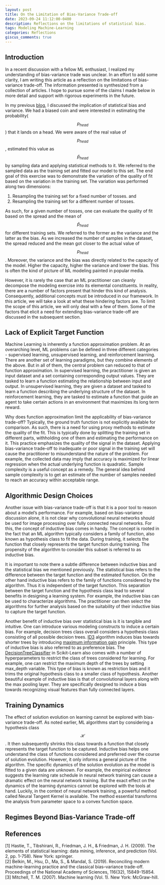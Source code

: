 ```yaml
---
layout: post
title: On the Limitation of Bias-Variance Trade-off
date: 2023-09-24 11:12:00-0400
description: Reflections on the limitations of statistical bias.
tags: Modeling Machine-Learning
categories: Reflections
giscus_comments: true
---
```



## Introduction
In a recent discussion with a fellow ML enthusiast, I realized my understanding of bias-variance trade was unclear. In an effort to add some clarity, I am writing this article as a reflection on the limitations of bias-variance trade-off. The information presented is synthesized from a collection of articles. I hope to pursue some of the claims I made below in more detail and support with rigorous experiments in the future.  

In my previous [blog](https://mathadoor.github.io/blog/2023/modeling-basics/), I discussed the implication of statistical bias and variance. We had a biased coin and were interested in estimating the probability($$p_{head}$$) that it lands on a head. We were aware of the real value of $$p_{head}$$, estimated this value as $$\hat{p}_{head}$$ by sampling data and applying statistical methods to it. We referred to the sampled data as the training set and fitted our model to this set. The end goal of this exercise was to demonstrate the variation of the quality of fit based on the variation in the training set. The variation was performed along two dimensions:   

1) Resampling the training set for a fixed number of tosses. and   
2) Resampling the training set for a different number of tosses. 

As such, for a given number of tosses, one can evaluate the quality of fit based on the spread and the mean of $$\hat{p}_{head}$$ for different training sets. We referred to the former as the variance and the latter as the bias. As we increased the number of samples in the dataset, the spread reduced and the mean got closer to the actual value of $$p_{head}$$. Moreover, the variance and the bias was directly related to the capacity of the model. Higher the capacity, higher the variance and lower the bias. This is often the kind of picture of ML modeling painted in popular media. 

However, it is rarely the case that an ML practitioner can cleanly decompose the modeling exercise into its elemental constituents. In reality, there are a number of factors present that hinder this kind of analysis. Consequently, additional concepts must be introduced in our framework. In this article, we will take a look at what these hindering factors are. To limit the scope of this article, we will only deal with a few of them. Some of the factors that elicit a need for extending bias-variance trade-off are discussed in the subsequent section.

## Lack of Explicit Target Function

Machine Learning is inherently a function approximation problem. At an overarching level, ML problems can be defined in three different categories - supervised learning, unsupervised learning, and reinforcement learning. There are another set of learning paradigms, but they combine elements of the above. But in all of them, the central problem can reduced to that of function approximation. In supervised learning, the practitioner is given an input dataset and a set containing corresponding output values. They are tasked to learn a function estimating the relationship between input and output. In unsupervised learning, they are given a dataset and tasked to learn a function describing the underlying structure of the dataset. In reinforcement learning, they are tasked to estimate a function that guide an agent to take certain actions in an environment that maximizes its long term reward.   

Why does function approximation limit the applicability of bias-variance trade-off? Typically, the ground truth function is not explicitly available for comparison. As such, there is a need for using proxy methods to estimate the quality of the fit. This is typically done by splitting the training set in different parts, withholding one of them and estimating the performance on it. This practice emphasizes the quality of the signal in the dataset. Applying bias-variance trade-off to inadequate or poor signal in the training set will cause the practitioner to misunderstand the nature of the problem. For example, the collected data may imply that accuracy is maximized for linear regression when the actual underlying function is quadratic. Sample complexity is a useful concept as a remedy. The general idea behind sample complexity is to get an estimate of the number of samples needed to reach an accuracy within acceptable range. 

## Algorithmic Design Choices

Another issue with bias-variance trade-off is that it is a poor tool to reason about a model’s performance. For example, based on bias-variance discussion alone, it is not clear why convolutional neural networks should be used for image processing over fully connected neural networks. For this, the concept of inductive bias comes in handy. The concept is rooted in the fact that an ML algorithm typically considers a family of function, also known as hypothesis class to fit the data. During training, it selects the function that closely represents the target function during training. The propensity of the algorithm to consider this subset is referred to as inductive bias. 

It is important to note there a subtle difference between inductive bias and the statistical bias we mentioned previously. The statistical bias refers to the difference between the target function and the estimated function. On the other hand inductive bias refers to the family of functions considered by the algorithm. Thus it is independent of the target function. This separation between the target function and the hypothesis class lead to several benefits in designing a learning system. For example, the inductive bias can be used to characterize algorithms. The practitioner can then select the algorithms for further analysis based on the suitability of their inductive bias to capture the target function. 

Another benefit of inductive bias over statistical bias is it is tangible and intuitive. One can introduce various modeling constructs to induce a certain bias. For example, decision trees class overall considers a hypothesis class consisting of all possible decision trees. [ID3](https://en.wikipedia.org/wiki/ID3_algorithm) algorithm induces bias towards shorter trees by introducing [maximum information gain](https://www.section.io/engineering-education/entropy-information-gain-machine-learning/) principle. This type of inductive bias is also referred to as preference bias. The [DecisionTreeClassifier](https://scikit-learn.org/stable/modules/generated/sklearn.tree.DecisionTreeClassifier.html#sklearn.tree.DecisionTreeClassifier) in Scikit-Learn also comes with a number of hyperparameters to restrict the class of trees considered for learning. For example, one can restrict the maximum depth of the trees by setting max_depth variable. This type of bias is known as restriction bias and it trims the original hypothesis class to a smaller class of hypothesis. Another beautiful example of inductive bias is that of convolutional layers along with the max pooling layer. They are specifically designed to induce a bias towards recognizing visual features than fully connected layers.

## Training Dynamics

The effect of solution evolution on learning cannot be explored with bias-variance trade-off. As noted earlier, ML algorithms start by considering a hypothesis class $$\mathcal{H}$$. It then subsequently shrinks this class towards a function that closely represents the target function to be captured. Inductive bias helps one understand the class of functions considered and preferred over the course of solution evolution. However, it only informs a general picture of the algorithm. The specific dynamics of the solution evolution as the model is fitted to a given data are unknown. For example, the empirical evidence suggests the learning rate schedule in neural network training can cause a dramatic effect on the neural network training. But the exact effect on the dynamics of the learning dynamics cannot be explored with the tools at hand. Luckily, in the context of neural network training, a powerful method called Neural Tangent Kernel is available. The method essential transforms the analysis from parameter space to a convex function space.

## Regimes Beyond Bias-Variance Trade-off

## References
[1] Hastie, T., Tibshirani, R., Friedman, J. H., & Friedman, J. H. (2009). The elements of statistical learning: data mining, inference, and prediction (Vol. 2, pp. 1-758). New York: springer.  
[2] Belkin, M., Hsu, D., Ma, S., & Mandal, S. (2019). Reconciling modern machine-learning practice and the classical bias–variance trade-off. Proceedings of the National Academy of Sciences, 116(32), 15849-15854.  
[3] Mitchell, T. M. (2007). Machine learning (Vol. 1). New York: McGraw-hill.  